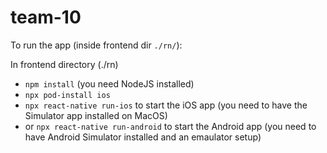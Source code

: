 # team-10

To run the app (inside frontend dir `./rn/`):

In frontend directory (./rn)
- `npm install` (you need NodeJS installed)
- `npx pod-install ios`
- `npx react-native run-ios` to start the iOS app (you need to have the Simulator app installed on MacOS)
- or `npx react-native run-android` to start the Android app (you need to have Android Simulator installed and an emaulator setup)
